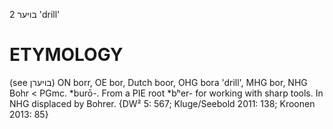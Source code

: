 בויער 2
'drill'

ETYMOLOGY
===========
(see בויערן)
ON borr, OE bor, Dutch boor, OHG bora 'drill', MHG bor, NHG Bohr < PGmc. *burō-. From a PIE root *bʰer- for working with sharp tools.
In NHG displaced by Bohrer.
{DW² 5: 567; Kluge/Seebold 2011: 138; Kroonen 2013: 85}
